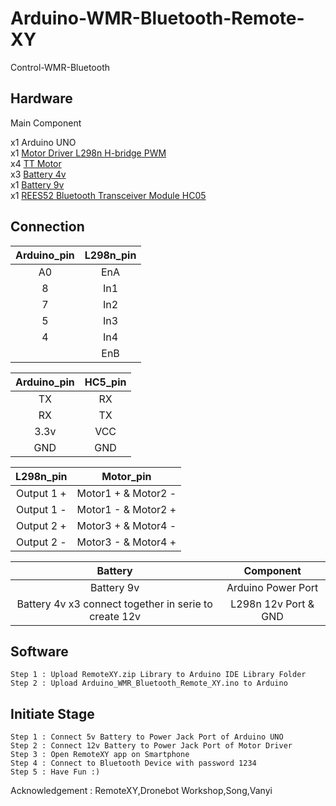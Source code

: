 # Arduino-WMR-Bluetooth-Remote-XY
Control-WMR-Bluetooth

## Hardware
Main Component

x1 Arduino UNO\
x1 [Motor Driver L298n H-bridge PWM](https://images-na.ssl-images-amazon.com/images/I/71kN49AetUL._SL1000_.jpg)\
x4 [TT Motor](https://images-na.ssl-images-amazon.com/images/I/418YctAC26L.jpg)\
x3 [Battery 4v](https://images-na.ssl-images-amazon.com/images/I/51bsYiilQvL._SL1100_.jpg)\
x1 [Battery 9v](https://images-na.ssl-images-amazon.com/images/I/61HWb-9fu5L._SL1500_.jpg)\
x1 [REES52 Bluetooth Transceiver Module HC05](https://images-na.ssl-images-amazon.com/images/I/61hSbYc%2BXeL._SL1100_.jpg)

## Connection

| Arduino_pin | L298n_pin |
| :---:       |     :---: |
|A0           |        EnA|
|8            |        In1|
|7            |        In2|
|5            |        In3|
|4            |        In4|
|             |        EnB|

|Arduino_pin  |    HC5_pin|
| :---:       |  :---:    |
|TX           |         RX|
|RX           |         TX|
|3.3v         |        VCC|
|GND          |        GND|

|L298n_pin    |  Motor_pin|
| :---:       |  :---:    |
|Output 1 +   |  Motor1 + & Motor2 -|
|Output 1 -   |  Motor1 - & Motor2 +|
|Output 2 +   |  Motor3 + & Motor4 -|
|Output 2 -   |  Motor3 - & Motor4 +|

|Battery      |  Component|
| :---:       |  :---:    |
|Battery 9v   |  Arduino Power Port|
|Battery 4v x3 connect together in serie to create 12v          |     L298n 12v Port & GND|
## Software
```
Step 1 : Upload RemoteXY.zip Library to Arduino IDE Library Folder
Step 2 : Upload Arduino_WMR_Bluetooth_Remote_XY.ino to Arduino
```
## Initiate Stage
```
Step 1 : Connect 5v Battery to Power Jack Port of Arduino UNO
Step 2 : Connect 12v Battery to Power Jack Port of Motor Driver
Step 3 : Open RemoteXY app on Smartphone
Step 4 : Connect to Bluetooth Device with password 1234
Step 5 : Have Fun :)
```
Acknowledgement : RemoteXY,Dronebot Workshop,Song,Vanyi
